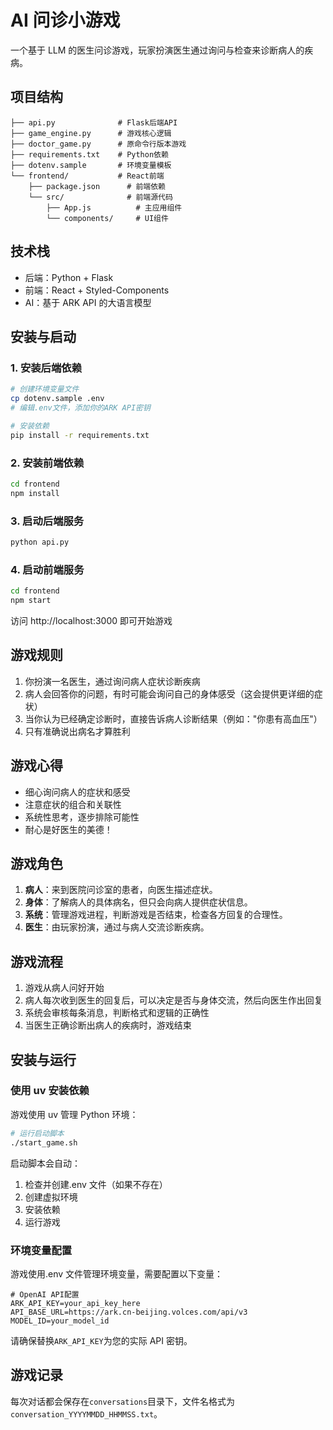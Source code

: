 # AI 问诊小游戏

一个基于 LLM 的医生问诊游戏，玩家扮演医生通过询问与检查来诊断病人的疾病。

## 项目结构

```
├── api.py              # Flask后端API
├── game_engine.py      # 游戏核心逻辑
├── doctor_game.py      # 原命令行版本游戏
├── requirements.txt    # Python依赖
├── dotenv.sample       # 环境变量模板
└── frontend/           # React前端
    ├── package.json      # 前端依赖
    └── src/              # 前端源代码
        ├── App.js          # 主应用组件
        └── components/     # UI组件
```

## 技术栈

- 后端：Python + Flask
- 前端：React + Styled-Components
- AI：基于 ARK API 的大语言模型

## 安装与启动

### 1. 安装后端依赖

```bash
# 创建环境变量文件
cp dotenv.sample .env
# 编辑.env文件，添加你的ARK API密钥

# 安装依赖
pip install -r requirements.txt
```

### 2. 安装前端依赖

```bash
cd frontend
npm install
```

### 3. 启动后端服务

```bash
python api.py
```

### 4. 启动前端服务

```bash
cd frontend
npm start
```

访问 http://localhost:3000 即可开始游戏

## 游戏规则

1. 你扮演一名医生，通过询问病人症状诊断疾病
2. 病人会回答你的问题，有时可能会询问自己的身体感受（这会提供更详细的症状）
3. 当你认为已经确定诊断时，直接告诉病人诊断结果（例如："你患有高血压"）
4. 只有准确说出病名才算胜利

## 游戏心得

- 细心询问病人的症状和感受
- 注意症状的组合和关联性
- 系统性思考，逐步排除可能性
- 耐心是好医生的美德！

## 游戏角色

1. **病人**：来到医院问诊室的患者，向医生描述症状。
2. **身体**：了解病人的具体病名，但只会向病人提供症状信息。
3. **系统**：管理游戏进程，判断游戏是否结束，检查各方回复的合理性。
4. **医生**：由玩家扮演，通过与病人交流诊断疾病。

## 游戏流程

1. 游戏从病人问好开始
2. 病人每次收到医生的回复后，可以决定是否与身体交流，然后向医生作出回复
3. 系统会审核每条消息，判断格式和逻辑的正确性
4. 当医生正确诊断出病人的疾病时，游戏结束

## 安装与运行

### 使用 uv 安装依赖

游戏使用 uv 管理 Python 环境：

```bash
# 运行启动脚本
./start_game.sh
```

启动脚本会自动：

1. 检查并创建.env 文件（如果不存在）
2. 创建虚拟环境
3. 安装依赖
4. 运行游戏

### 环境变量配置

游戏使用.env 文件管理环境变量，需要配置以下变量：

```
# OpenAI API配置
ARK_API_KEY=your_api_key_here
API_BASE_URL=https://ark.cn-beijing.volces.com/api/v3
MODEL_ID=your_model_id
```

请确保替换`ARK_API_KEY`为您的实际 API 密钥。

## 游戏记录

每次对话都会保存在`conversations`目录下，文件名格式为`conversation_YYYYMMDD_HHMMSS.txt`。
